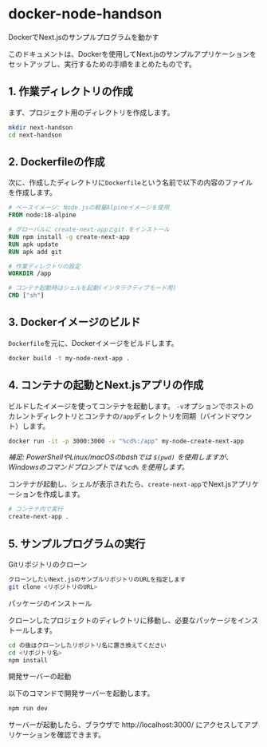 # docker-node-handson
 DockerでNext.jsのサンプルプログラムを動かす

このドキュメントは、Dockerを使用してNext.jsのサンプルアプリケーションをセットアップし、実行するための手順をまとめたものです。

## 1. 作業ディレクトリの作成

まず、プロジェクト用のディレクトリを作成します。

```bash
mkdir next-handson
cd next-handson
```

## 2. Dockerfileの作成

次に、作成したディレクトリに`Dockerfile`という名前で以下の内容のファイルを作成します。

```dockerfile
# ベースイメージ: Node.jsの軽量Alpineイメージを使用
FROM node:18-alpine

# グローバルに create-next-appとgit をインストール
RUN npm install -g create-next-app
RUN apk update
RUN apk add git

# 作業ディレクトリの設定
WORKDIR /app

# コンテナ起動時はシェルを起動(インタラクティブモード用)
CMD ["sh"]
```

## 3. Dockerイメージのビルド

`Dockerfile`を元に、Dockerイメージをビルドします。

```bash
docker build -t my-node-next-app .
```

## 4. コンテナの起動とNext.jsアプリの作成

ビルドしたイメージを使ってコンテナを起動します。
`-v`オプションでホストのカレントディレクトリとコンテナの`/app`ディレクトリを同期（バインドマウント）します。

```bash
docker run -it -p 3000:3000 -v "%cd%:/app" my-node-create-next-app
```
*補足: PowerShellやLinux/macOSのbashでは `$(pwd)` を使用しますが、Windowsのコマンドプロンプトでは `%cd%` を使用します。*

コンテナが起動し、シェルが表示されたら、`create-next-app`でNext.jsアプリケーションを作成します。

```bash
# コンテナ内で実行
create-next-app .
```

## 5. サンプルプログラムの実行
Gitリポジトリのクローン

```bash
クローンしたいNext.jsのサンプルリポジトリのURLを指定します
git clone <リポジトリのURL>
```

パッケージのインストール

クローンしたプロジェクトのディレクトリに移動し、必要なパッケージをインストールします。

```bash
cd の後はクローンしたリポジトリ名に置き換えてください
cd <リポジトリ名>
npm install
```

開発サーバーの起動

以下のコマンドで開発サーバーを起動します。

```bash
npm run dev
```
サーバーが起動したら、ブラウザで http://localhost:3000/ にアクセスしてアプリケーションを確認できます。
